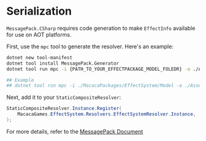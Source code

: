 # Serialization

`MessagePack.CSharp` requires code generation to make `EffectInfo` available for use on AOT platforms.

First, use the `mpc` tool to generate the resolver. Here's an example:
```bash
dotnet new tool-manifest
dotnet tool install MessagePack.Generator
dotnet tool run mpc -i {PATH_TO_YOUR_EFFECTPACKAGE_MODEL_FOLEDR} -o ./Assets/EffectSystemResources/EffectSystem.Generated.cs -r EffectSystemResolver -n MacacaGames.EffectSystem

## Example
## dotnet tool run mpc -i ./MacacaPackages/EffectSystem/Model -o ./Assets/EffectSystemResources/EffectSystem.Generated.cs -r EffectSystemResolver -n MacacaGames.EffectSystem
```

Next, add it to your `StaticCompositeResolver`:
```csharp
StaticCompositeResolver.Instance.Register(
    MacacaGames.EffectSystem.Resolvers.EffectSystemResolver.Instance,
);
```

For more details, refer to the [MessagePack Document](https://github.com/MessagePack-CSharp/MessagePack-CSharp)